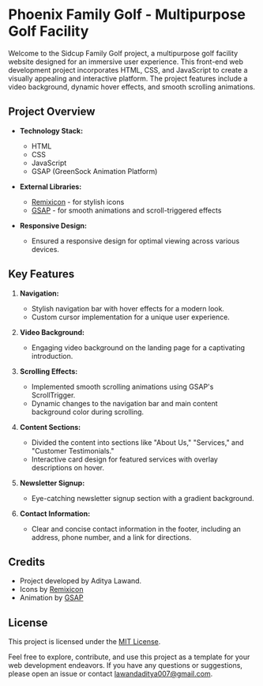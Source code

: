 # Phoenix Family Golf - Multipurpose Golf Facility


Welcome to the Sidcup Family Golf project, a multipurpose golf facility website designed for an immersive user experience. This front-end web development project incorporates HTML, CSS, and JavaScript to create a visually appealing and interactive platform. The project features include a video background, dynamic hover effects, and smooth scrolling animations.

## Project Overview

- **Technology Stack:**
  - HTML
  - CSS
  - JavaScript
  - GSAP (GreenSock Animation Platform)

- **External Libraries:**
  - [Remixicon](https://remixicon.com/) - for stylish icons
  - [GSAP](https://greensock.com/gsap/) - for smooth animations and scroll-triggered effects

- **Responsive Design:**
  - Ensured a responsive design for optimal viewing across various devices.

## Key Features

1. **Navigation:**
   - Stylish navigation bar with hover effects for a modern look.
   - Custom cursor implementation for a unique user experience.

2. **Video Background:**
   - Engaging video background on the landing page for a captivating introduction.

3. **Scrolling Effects:**
   - Implemented smooth scrolling animations using GSAP's ScrollTrigger.
   - Dynamic changes to the navigation bar and main content background color during scrolling.

4. **Content Sections:**
   - Divided the content into sections like "About Us," "Services," and "Customer Testimonials."
   - Interactive card design for featured services with overlay descriptions on hover.

5. **Newsletter Signup:**
   - Eye-catching newsletter signup section with a gradient background.

6. **Contact Information:**
   - Clear and concise contact information in the footer, including an address, phone number, and a link for directions.

## Credits

- Project developed by Aditya Lawand.
- Icons by [Remixicon](https://remixicon.com/)
- Animation by [GSAP](https://greensock.com/gsap/)

## License

This project is licensed under the [MIT License](LICENSE).

Feel free to explore, contribute, and use this project as a template for your web development endeavors. If you have any questions or suggestions, please open an issue or contact lawandaditya007@gmail.com.
